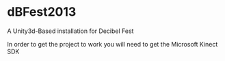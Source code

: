 dBFest2013
==========

A Unity3d-Based installation for Decibel Fest

In order to get the project to work you will need to get the Microsoft Kinect SDK
